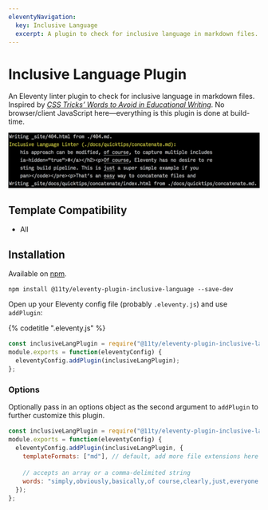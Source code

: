 ```yaml
---
eleventyNavigation:
  key: Inclusive Language
  excerpt: A plugin to check for inclusive language in markdown files.
---
```

# Inclusive Language Plugin

An Eleventy linter plugin to check for inclusive language in markdown files. Inspired by [_CSS Tricks’ Words to Avoid in Educational Writing_](https://css-tricks.com/words-avoid-educational-writing/). No browser/client JavaScript here—everything is this plugin is done at build-time.

<img src="/img/plugins/inclusive-language-sample.png" alt="Sample screenshot of eleventy-plugin-inclusive-language in action">

## Template Compatibility

* All

## Installation

Available on [npm](https://www.npmjs.com/package/@11ty/eleventy-plugin-inclusive-language).

```
npm install @11ty/eleventy-plugin-inclusive-language --save-dev
```

Open up your Eleventy config file (probably `.eleventy.js`) and use `addPlugin`:

{% codetitle ".eleventy.js" %}

```js
const inclusiveLangPlugin = require("@11ty/eleventy-plugin-inclusive-language");
module.exports = function(eleventyConfig) {
  eleventyConfig.addPlugin(inclusiveLangPlugin);
};
```

### Options

Optionally pass in an options object as the second argument to `addPlugin` to further customize this plugin.

```js
const inclusiveLangPlugin = require("@11ty/eleventy-plugin-inclusive-language");
module.exports = function(eleventyConfig) {
  eleventyConfig.addPlugin(inclusiveLangPlugin, {
    templateFormats: ["md"], // default, add more file extensions here

    // accepts an array or a comma-delimited string
    words: "simply,obviously,basically,of course,clearly,just,everyone knows,however,easy"
  });
};
```
